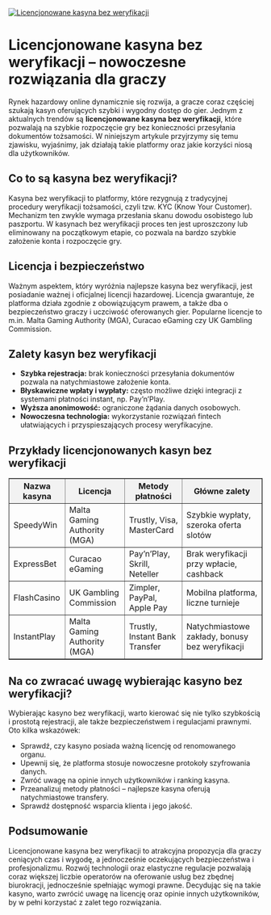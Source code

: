 [![Licencjonowane kasyna bez weryfikacji](https://123-caf.pages.dev/gitsignup.png)](https://vrmoo.ru/Bt82HjjY)

<h1>Licencjonowane kasyna bez weryfikacji – nowoczesne rozwiązania dla graczy</h1> <p>Rynek hazardowy online dynamicznie się rozwija, a gracze coraz częściej szukają kasyn oferujących szybki i wygodny dostęp do gier. Jednym z aktualnych trendów są <strong>licencjonowane kasyna bez weryfikacji</strong>, które pozwalają na szybkie rozpoczęcie gry bez konieczności przesyłania dokumentów tożsamości. W niniejszym artykule przyjrzymy się temu zjawisku, wyjaśnimy, jak działają takie platformy oraz jakie korzyści niosą dla użytkowników.</p>  <h2>Co to są kasyna bez weryfikacji?</h2> <p>Kasyna bez weryfikacji to platformy, które rezygnują z tradycyjnej procedury weryfikacji tożsamości, czyli tzw. KYC (Know Your Customer). Mechanizm ten zwykle wymaga przesłania skanu dowodu osobistego lub paszportu. W kasynach bez weryfikacji proces ten jest uproszczony lub eliminowany na początkowym etapie, co pozwala na bardzo szybkie założenie konta i rozpoczęcie gry.</p>  <h2>Licencja i bezpieczeństwo</h2> <p>Ważnym aspektem, który wyróżnia najlepsze kasyna bez weryfikacji, jest posiadanie ważnej i oficjalnej licencji hazardowej. Licencja gwarantuje, że platforma działa zgodnie z obowiązującym prawem, a także dba o bezpieczeństwo graczy i uczciwość oferowanych gier. Popularne licencje to m.in. Malta Gaming Authority (MGA), Curacao eGaming czy UK Gambling Commission.</p>  <h2>Zalety kasyn bez weryfikacji</h2> <ul>   <li><strong>Szybka rejestracja:</strong> brak konieczności przesyłania dokumentów pozwala na natychmiastowe założenie konta.</li>   <li><strong>Błyskawiczne wpłaty i wypłaty:</strong> często możliwe dzięki integracji z systemami płatności instant, np. Pay’n’Play.</li>   <li><strong>Wyższa anonimowość:</strong> ograniczone żądania danych osobowych.</li>   <li><strong>Nowoczesna technologia:</strong> wykorzystanie rozwiązań fintech ułatwiających i przyspieszających procesy weryfikacyjne.</li> </ul>  <h2>Przykłady licencjonowanych kasyn bez weryfikacji</h2> <table border="1" cellpadding="8" cellspacing="0" style="border-collapse: collapse; width: 100%;">   <thead>     <tr style="background-color: #f2f2f2;">       <th>Nazwa kasyna</th>       <th>Licencja</th>       <th>Metody płatności</th>       <th>Główne zalety</th>     </tr>   </thead>   <tbody>     <tr>       <td>SpeedyWin</td>       <td>Malta Gaming Authority (MGA)</td>       <td>Trustly, Visa, MasterCard</td>       <td>Szybkie wypłaty, szeroka oferta slotów</td>     </tr>     <tr>       <td>ExpressBet</td>       <td>Curacao eGaming</td>       <td>Pay’n’Play, Skrill, Neteller</td>       <td>Brak weryfikacji przy wpłacie, cashback</td>     </tr>     <tr>       <td>FlashCasino</td>       <td>UK Gambling Commission</td>       <td>Zimpler, PayPal, Apple Pay</td>       <td>Mobilna platforma, liczne turnieje</td>     </tr>     <tr>       <td>InstantPlay</td>       <td>Malta Gaming Authority (MGA)</td>       <td>Trustly, Instant Bank Transfer</td>       <td>Natychmiastowe zakłady, bonusy bez weryfikacji</td>     </tr>   </tbody> </table>  <h2>Na co zwracać uwagę wybierając kasyno bez weryfikacji?</h2> <p>Wybierając kasyno bez weryfikacji, warto kierować się nie tylko szybkością i prostotą rejestracji, ale także bezpieczeństwem i regulacjami prawnymi. Oto kilka wskazówek:</p> <ul>   <li>Sprawdź, czy kasyno posiada ważną licencję od renomowanego organu.</li>   <li>Upewnij się, że platforma stosuje nowoczesne protokoły szyfrowania danych.</li>   <li>Zwróć uwagę na opinie innych użytkowników i ranking kasyna.</li>   <li>Przeanalizuj metody płatności – najlepsze kasyna oferują natychmiastowe transfery.</li>   <li>Sprawdź dostępność wsparcia klienta i jego jakość.</li> </ul>  <h2>Podsumowanie</h2> <p>Licencjonowane kasyna bez weryfikacji to atrakcyjna propozycja dla graczy ceniących czas i wygodę, a jednocześnie oczekujących bezpieczeństwa i profesjonalizmu. Rozwój technologii oraz elastyczne regulacje pozwalają coraz większej liczbie operatorów na oferowanie usług bez zbędnej biurokracji, jednocześnie spełniając wymogi prawne. Decydując się na takie kasyno, warto zwrócić uwagę na licencję oraz opinie innych użytkowników, by w pełni korzystać z zalet tego rozwiązania.</p>